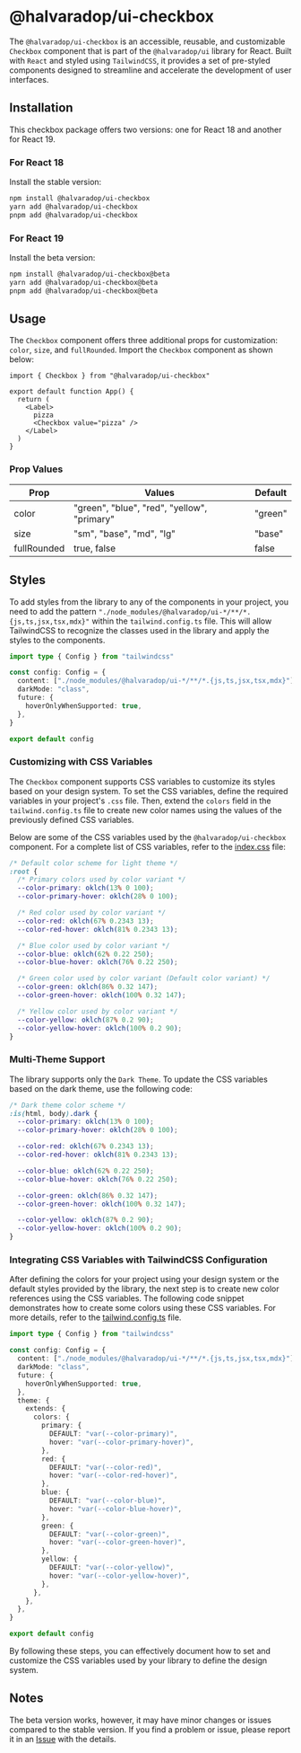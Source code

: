 # @halvaradop/ui-checkbox

The `@halvaradop/ui-checkbox` is an accessible, reusable, and customizable `Checkbox` component that is part of the `@halvaradop/ui` library for React. Built with `React` and styled using `TailwindCSS`, it provides a set of pre-styled components designed to streamline and accelerate the development of user interfaces.

## Installation

This checkbox package offers two versions: one for React 18 and another for React 19.

### For React 18

Install the stable version:

```bash
npm install @halvaradop/ui-checkbox
yarn add @halvaradop/ui-checkbox
pnpm add @halvaradop/ui-checkbox
```

### For React 19

Install the beta version:

```bash
npm install @halvaradop/ui-checkbox@beta
yarn add @halvaradop/ui-checkbox@beta
pnpm add @halvaradop/ui-checkbox@beta
```

## Usage

The `Checkbox` component offers three additional props for customization: `color`, `size`, and `fullRounded`. Import the `Checkbox` component as shown below:

```tsx
import { Checkbox } from "@halvaradop/ui-checkbox"

export default function App() {
  return (
    <Label>
      pizza
      <Checkbox value="pizza" />
    </Label>
  )
}
```

### Prop Values

| Prop        | Values                                      | Default |
| ----------- | ------------------------------------------- | ------- |
| color       | "green", "blue", "red", "yellow", "primary" | "green" |
| size        | "sm", "base", "md", "lg"                    | "base"  |
| fullRounded | true, false                                 | false   |

## Styles

To add styles from the library to any of the components in your project, you need to add the pattern `"./node_modules/@halvaradop/ui-*/**/*.{js,ts,jsx,tsx,mdx}"` within the `tailwind.config.ts` file. This will allow TailwindCSS to recognize the classes used in the library and apply the styles to the components.

```ts
import type { Config } from "tailwindcss"

const config: Config = {
  content: ["./node_modules/@halvaradop/ui-*/**/*.{js,ts,jsx,tsx,mdx}"],
  darkMode: "class",
  future: {
    hoverOnlyWhenSupported: true,
  },
}

export default config
```

### Customizing with CSS Variables

The `Checkbox` component supports CSS variables to customize its styles based on your design system. To set the CSS variables, define the required variables in your project's `.css` file. Then, extend the `colors` field in the `tailwind.config.ts` file to create new color names using the values of the previously defined CSS variables.

Below are some of the CSS variables used by the `@halvaradop/ui-checkbox` component. For a complete list of CSS variables, refer to the [index.css](https://github.com/halvaradop/ui/blob/master/index.css) file:

```css
/* Default color scheme for light theme */
:root {
  /* Primary colors used by color variant */
  --color-primary: oklch(13% 0 100);
  --color-primary-hover: oklch(28% 0 100);

  /* Red color used by color variant */
  --color-red: oklch(67% 0.2343 13);
  --color-red-hover: oklch(81% 0.2343 13);

  /* Blue color used by color variant */
  --color-blue: oklch(62% 0.22 250);
  --color-blue-hover: oklch(76% 0.22 250);

  /* Green color used by color variant (Default color variant) */
  --color-green: oklch(86% 0.32 147);
  --color-green-hover: oklch(100% 0.32 147);

  /* Yellow color used by color variant */
  --color-yellow: oklch(87% 0.2 90);
  --color-yellow-hover: oklch(100% 0.2 90);
}
```

### Multi-Theme Support

The library supports only the `Dark Theme`. To update the CSS variables based on the dark theme, use the following code:

```css
/* Dark theme color scheme */
:is(html, body).dark {
  --color-primary: oklch(13% 0 100);
  --color-primary-hover: oklch(28% 0 100);

  --color-red: oklch(67% 0.2343 13);
  --color-red-hover: oklch(81% 0.2343 13);

  --color-blue: oklch(62% 0.22 250);
  --color-blue-hover: oklch(76% 0.22 250);

  --color-green: oklch(86% 0.32 147);
  --color-green-hover: oklch(100% 0.32 147);

  --color-yellow: oklch(87% 0.2 90);
  --color-yellow-hover: oklch(100% 0.2 90);
}
```

### Integrating CSS Variables with TailwindCSS Configuration

After defining the colors for your project using your design system or the default styles provided by the library, the next step is to create new color references using the CSS variables. The following code snippet demonstrates how to create some colors using these CSS variables. For more details, refer to the [tailwind.config.ts](https://github.com/halvaradop/ui/blob/master/tailwind.config.ts) file.

```ts
import type { Config } from "tailwindcss"

const config: Config = {
  content: ["./node_modules/@halvaradop/ui-*/**/*.{js,ts,jsx,tsx,mdx}"],
  darkMode: "class",
  future: {
    hoverOnlyWhenSupported: true,
  },
  theme: {
    extends: {
      colors: {
        primary: {
          DEFAULT: "var(--color-primary)",
          hover: "var(--color-primary-hover)",
        },
        red: {
          DEFAULT: "var(--color-red)",
          hover: "var(--color-red-hover)",
        },
        blue: {
          DEFAULT: "var(--color-blue)",
          hover: "var(--color-blue-hover)",
        },
        green: {
          DEFAULT: "var(--color-green)",
          hover: "var(--color-green-hover)",
        },
        yellow: {
          DEFAULT: "var(--color-yellow)",
          hover: "var(--color-yellow-hover)",
        },
      },
    },
  },
}

export default config
```

By following these steps, you can effectively document how to set and customize the CSS variables used by your library to define the design system.

## Notes

The beta version works, however, it may have minor changes or issues compared to the stable version. If you find a problem or issue, please report it in an [Issue](https://github.com/halvaradop/ui/issues) with the details.
